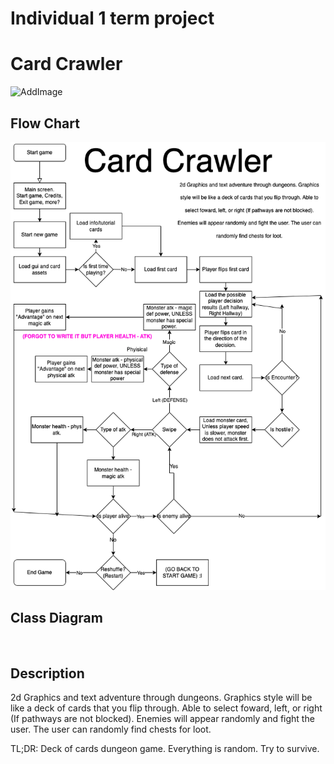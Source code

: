 # Individual 1 term project

# Card Crawler

![AddImage]()

## Flow Chart

![Flowchart](https://github.com/MarsMatthew/CardCrawler/blob/main/images/Card%20Crawler.drawio%20(1).png?raw=true)

## Class Diagram

![]()

## Description
2d Graphics and text adventure through dungeons. Graphics style will be like a deck of cards that you flip through. Able to select foward, left, or right (If pathways are not blocked). Enemies will appear randomly and fight the user. The user can randomly find chests for loot.

TL;DR: Deck of cards dungeon game. Everything is random. Try to survive.
